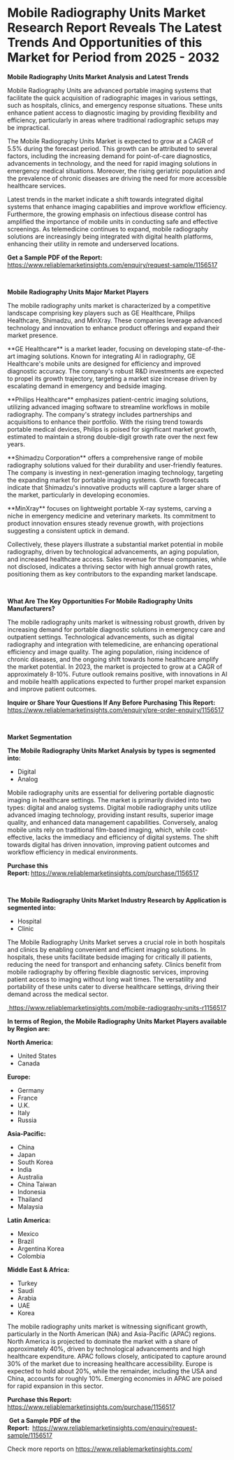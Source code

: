 <p><h1>Mobile Radiography Units Market Research Report Reveals The Latest Trends And Opportunities of this Market for Period from 2025 - 2032</h1></p><p><strong>Mobile Radiography Units Market Analysis and Latest Trends</strong></p>
<p><p>Mobile Radiography Units are advanced portable imaging systems that facilitate the quick acquisition of radiographic images in various settings, such as hospitals, clinics, and emergency response situations. These units enhance patient access to diagnostic imaging by providing flexibility and efficiency, particularly in areas where traditional radiographic setups may be impractical.</p><p>The Mobile Radiography Units Market is expected to grow at a CAGR of 5.5% during the forecast period. This growth can be attributed to several factors, including the increasing demand for point-of-care diagnostics, advancements in technology, and the need for rapid imaging solutions in emergency medical situations. Moreover, the rising geriatric population and the prevalence of chronic diseases are driving the need for more accessible healthcare services.</p><p>Latest trends in the market indicate a shift towards integrated digital systems that enhance imaging capabilities and improve workflow efficiency. Furthermore, the growing emphasis on infectious disease control has amplified the importance of mobile units in conducting safe and effective screenings. As telemedicine continues to expand, mobile radiography solutions are increasingly being integrated with digital health platforms, enhancing their utility in remote and underserved locations.</p></p>
<p><strong>Get a Sample PDF of the Report:&nbsp;</strong> <a href="https://www.reliablemarketinsights.com/enquiry/request-sample/1156517?utm_campaign=2240&utm_medium=2&utm_source=Github&utm_content=ia&utm_term=04032025&utm_id=mobile-radiography-units">https://www.reliablemarketinsights.com/enquiry/request-sample/1156517</a></p>
<p>&nbsp;</p>
<p><strong>Mobile Radiography Units Major Market Players</strong></p>
<p><p>The mobile radiography units market is characterized by a competitive landscape comprising key players such as GE Healthcare, Philips Healthcare, Shimadzu, and MinXray. These companies leverage advanced technology and innovation to enhance product offerings and expand their market presence.</p><p>**GE Healthcare** is a market leader, focusing on developing state-of-the-art imaging solutions. Known for integrating AI in radiography, GE Healthcare's mobile units are designed for efficiency and improved diagnostic accuracy. The company's robust R&D investments are expected to propel its growth trajectory, targeting a market size increase driven by escalating demand in emergency and bedside imaging.</p><p>**Philips Healthcare** emphasizes patient-centric imaging solutions, utilizing advanced imaging software to streamline workflows in mobile radiography. The company's strategy includes partnerships and acquisitions to enhance their portfolio. With the rising trend towards portable medical devices, Philips is poised for significant market growth, estimated to maintain a strong double-digit growth rate over the next few years.</p><p>**Shimadzu Corporation** offers a comprehensive range of mobile radiography solutions valued for their durability and user-friendly features. The company is investing in next-generation imaging technology, targeting the expanding market for portable imaging systems. Growth forecasts indicate that Shimadzu's innovative products will capture a larger share of the market, particularly in developing economies.</p><p>**MinXray** focuses on lightweight portable X-ray systems, carving a niche in emergency medicine and veterinary markets. Its commitment to product innovation ensures steady revenue growth, with projections suggesting a consistent uptick in demand.</p><p>Collectively, these players illustrate a substantial market potential in mobile radiography, driven by technological advancements, an aging population, and increased healthcare access. Sales revenue for these companies, while not disclosed, indicates a thriving sector with high annual growth rates, positioning them as key contributors to the expanding market landscape.</p></p>
<p>&nbsp;</p>
<p><strong>What Are The Key Opportunities For Mobile Radiography Units Manufacturers?</strong></p>
<p><p>The mobile radiography units market is witnessing robust growth, driven by increasing demand for portable diagnostic solutions in emergency care and outpatient settings. Technological advancements, such as digital radiography and integration with telemedicine, are enhancing operational efficiency and image quality. The aging population, rising incidence of chronic diseases, and the ongoing shift towards home healthcare amplify the market potential. In 2023, the market is projected to grow at a CAGR of approximately 8-10%. Future outlook remains positive, with innovations in AI and mobile health applications expected to further propel market expansion and improve patient outcomes.</p></p>
<p><strong>Inquire or Share Your Questions If Any Before Purchasing This Report:</strong> <a href="https://www.reliablemarketinsights.com/enquiry/pre-order-enquiry/1156517?utm_campaign=2240&utm_medium=2&utm_source=Github&utm_content=ia&utm_term=04032025&utm_id=mobile-radiography-units">https://www.reliablemarketinsights.com/enquiry/pre-order-enquiry/1156517</a></p>
<p>&nbsp;</p>
<p><strong>Market Segmentation</strong></p>
<p><strong>The Mobile Radiography Units Market Analysis by types is segmented into:</strong></p>
<p><ul><li>Digital</li><li>Analog</li></ul></p>
<p><p>Mobile radiography units are essential for delivering portable diagnostic imaging in healthcare settings. The market is primarily divided into two types: digital and analog systems. Digital mobile radiography units utilize advanced imaging technology, providing instant results, superior image quality, and enhanced data management capabilities. Conversely, analog mobile units rely on traditional film-based imaging, which, while cost-effective, lacks the immediacy and efficiency of digital systems. The shift towards digital has driven innovation, improving patient outcomes and workflow efficiency in medical environments.</p></p>
<p><strong>Purchase this Report:&nbsp;</strong><a href="https://www.reliablemarketinsights.com/purchase/1156517?utm_campaign=2240&utm_medium=2&utm_source=Github&utm_content=ia&utm_term=04032025&utm_id=mobile-radiography-units">https://www.reliablemarketinsights.com/purchase/1156517</a></p>
<p>&nbsp;</p>
<p><strong>The Mobile Radiography Units Market Industry Research by Application is segmented into:</strong></p>
<p><ul><li>Hospital</li><li>Clinic</li></ul></p>
<p><p>The Mobile Radiography Units Market serves a crucial role in both hospitals and clinics by enabling convenient and efficient imaging solutions. In hospitals, these units facilitate bedside imaging for critically ill patients, reducing the need for transport and enhancing safety. Clinics benefit from mobile radiography by offering flexible diagnostic services, improving patient access to imaging without long wait times. The versatility and portability of these units cater to diverse healthcare settings, driving their demand across the medical sector.</p></p>
<p><a href="https://www.reliablemarketinsights.com/mobile-radiography-units-r1156517?utm_campaign=2240&utm_medium=2&utm_source=Github&utm_content=ia&utm_term=04032025&utm_id=mobile-radiography-units">&nbsp;https://www.reliablemarketinsights.com/mobile-radiography-units-r1156517</a></p>
<p><strong>In terms of Region, the Mobile Radiography Units Market Players available by Region are:</strong></p>
<p>
    <p> <strong> North America: </strong>
        <ul>
            <li>United States</li>
            <li>Canada</li>
        </ul>
        </p> 
    <p> <strong> Europe: </strong>
        <ul>
            <li>Germany</li>
            <li>France</li>
            <li>U.K.</li>
            <li>Italy</li>
            <li>Russia</li>
        </ul>
        </p> 
    <p> <strong> Asia-Pacific: </strong>
        <ul>
            <li>China</li>
            <li>Japan</li>
            <li>South Korea</li>
            <li>India</li>
            <li>Australia</li>
            <li>China Taiwan</li>
            <li>Indonesia</li>
            <li>Thailand</li>
            <li>Malaysia</li>
        </ul>
        </p> 
    <p> <strong> Latin America: </strong>
        <ul>
            <li>Mexico</li>
            <li>Brazil</li>
            <li>Argentina Korea</li>
            <li>Colombia</li>
        </ul>
        </p> 
    <p> <strong> Middle East & Africa: </strong>
        <ul>
            <li>Turkey</li>
            <li>Saudi</li>
            <li>Arabia</li>
            <li>UAE</li>
            <li>Korea</li>
        </ul>
    </p>
    </p>
<p><p>The mobile radiography units market is witnessing significant growth, particularly in the North American (NA) and Asia-Pacific (APAC) regions. North America is projected to dominate the market with a share of approximately 40%, driven by technological advancements and high healthcare expenditure. APAC follows closely, anticipated to capture around 30% of the market due to increasing healthcare accessibility. Europe is expected to hold about 20%, while the remainder, including the USA and China, accounts for roughly 10%. Emerging economies in APAC are poised for rapid expansion in this sector.</p></p>
<p><strong>Purchase this Report: </strong><a href="https://www.reliablemarketinsights.com/purchase/1156517?utm_campaign=2240&utm_medium=2&utm_source=Github&utm_content=ia&utm_term=04032025&utm_id=mobile-radiography-units">https://www.reliablemarketinsights.com/purchase/1156517</a></p>
<p>&nbsp;<strong>Get a Sample PDF of the Report:&nbsp;&nbsp;</strong><a href="https://www.reliablemarketinsights.com/enquiry/request-sample/1156517?utm_campaign=2240&utm_medium=2&utm_source=Github&utm_content=ia&utm_term=04032025&utm_id=mobile-radiography-units">https://www.reliablemarketinsights.com/enquiry/request-sample/1156517</a></p>
<p><strong></strong></p>
<p>Check more reports on <a href="https://www.reliablemarketinsights.com/?utm_campaign=2240&utm_medium=2&utm_source=Github&utm_content=ia&utm_term=04032025&utm_id=mobile-radiography-units">https://www.reliablemarketinsights.com/</a></p>